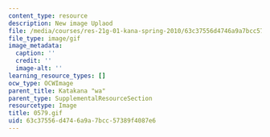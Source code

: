 ```yaml
---
content_type: resource
description: New image Uplaod
file: /media/courses/res-21g-01-kana-spring-2010/63c37556d4746a9a7bcc57389f4087e6_0579.gif
file_type: image/gif
image_metadata:
  caption: ''
  credit: ''
  image-alt: ''
learning_resource_types: []
ocw_type: OCWImage
parent_title: Katakana "wa"
parent_type: SupplementalResourceSection
resourcetype: Image
title: 0579.gif
uid: 63c37556-d474-6a9a-7bcc-57389f4087e6
---
```

